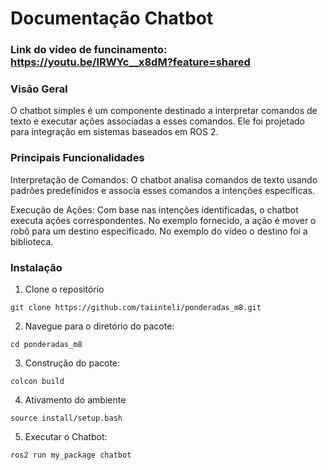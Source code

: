 # Documentação Chatbot

### Link do vídeo de funcinamento: https://youtu.be/lRWYc__x8dM?feature=shared

### Visão Geral
O chatbot simples é um componente destinado a interpretar comandos de texto e executar ações associadas a esses comandos. Ele foi projetado para integração em sistemas baseados em ROS 2.

### Principais Funcionalidades
Interpretação de Comandos: O chatbot analisa comandos de texto usando padrões predefinidos e associa esses comandos a intenções específicas.

Execução de Ações: Com base nas intenções identificadas, o chatbot executa ações correspondentes. No exemplo fornecido, a ação é mover o robô para um destino especificado. No exemplo do vídeo o destino foi a biblioteca. 

### Instalação 

1. Clone o repositório 

```git clone https://github.com/taiinteli/ponderadas_m8.git```

2. Navegue para o diretório do pacote:

```cd ponderadas_m8```

3. Construção do pacote: 

```colcon build```

4. Ativamento do ambiente 

```source install/setup.bash```

5. Executar o Chatbot: 

``ros2 run my_package chatbot``
